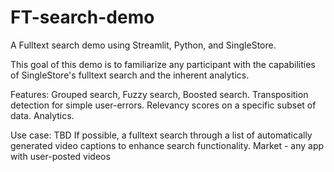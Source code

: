 # FT-search-demo
A Fulltext search demo using Streamlit, Python, and SingleStore.

This goal of this demo is to familiarize any participant with the capabilities of SingleStore's fulltext search and the inherent analytics.

Features:
  Grouped search, Fuzzy search, Boosted search.
  Transposition detection for simple user-errors.
  Relevancy scores on a specific subset of data.
  Analytics.

Use case: TBD 
  If possible, a fulltext search through a list of automatically generated video captions to enhance search functionality.
    Market - any app with user-posted videos
